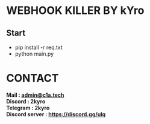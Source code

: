 # WEBHOOK KILLER BY kYro

## Start 

- pip install -r req.txt
- python main.py

# CONTACT

**Mail : admin@c1a.tech**\
**Discord : 2kyro**\
**Telegram : 2kyro**\
**Discord server : https://discord.gg/ulq**
